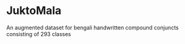 # JuktoMala
An augmented dataset for bengali handwritten compound conjuncts consisting of 293 classes

